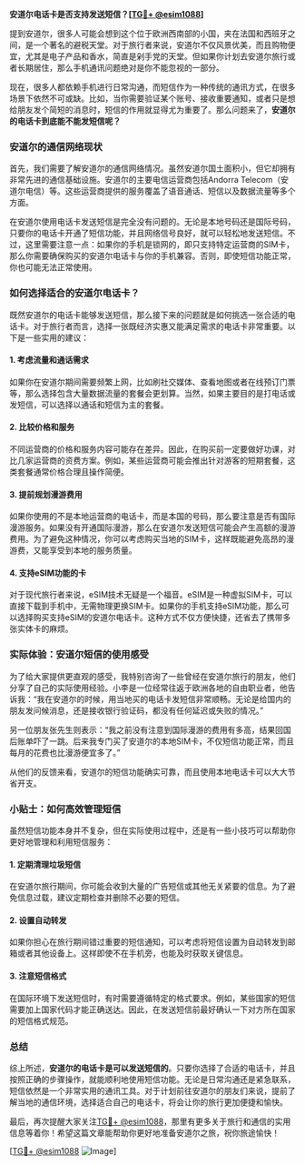 **安道尔电话卡是否支持发送短信？[[TG💪+ @esim1088](https://t.me/s/esim1088)]**

提到安道尔，很多人可能会想到这个位于欧洲西南部的小国，夹在法国和西班牙之间，是一个著名的避税天堂。对于旅行者来说，安道尔不仅风景优美，而且购物便宜，尤其是电子产品和香水，简直是剁手党的天堂。但如果你计划去安道尔旅行或者长期居住，那么手机通讯问题绝对是你不能忽视的一部分。

现在，很多人都依赖手机进行日常沟通，而短信作为一种传统的通讯方式，在很多场景下依然不可或缺。比如，当你需要验证某个账号、接收重要通知，或者只是想给朋友发个简短的消息时，短信的作用就显得尤为重要了。那么问题来了，**安道尔的电话卡到底能不能发短信呢？**

### 安道尔的通信网络现状

首先，我们需要了解安道尔的通信网络情况。虽然安道尔国土面积小，但它却拥有非常先进的通信基础设施。安道尔的主要电信运营商包括Andorra Telecom（安道尔电信）等。这些运营商提供的服务覆盖了语音通话、短信以及数据流量等多个方面。

在安道尔使用电话卡发送短信是完全没有问题的。无论是本地号码还是国际号码，只要你的电话卡开通了短信功能，并且网络信号良好，就可以轻松地发送短信。不过，这里需要注意一点：如果你的手机是锁网的，即只支持特定运营商的SIM卡，那么你需要确保购买的安道尔电话卡与你的手机兼容。否则，即使短信功能正常，你也可能无法正常使用。

### 如何选择适合的安道尔电话卡？

既然安道尔的电话卡能够发送短信，那么接下来的问题就是如何挑选一张合适的电话卡。对于旅行者而言，选择一张既经济实惠又能满足需求的电话卡非常重要。以下是一些实用的建议：

#### 1. **考虑流量和通话需求**
   如果你在安道尔期间需要频繁上网，比如刷社交媒体、查看地图或者在线预订门票等，那么选择包含大量数据流量的套餐会更划算。当然，如果主要目的是打电话或发短信，可以选择以通话和短信为主的套餐。

#### 2. **比较价格和服务**
   不同运营商的价格和服务内容可能存在差异。因此，在购买前一定要做好功课，对比几家运营商的资费方案。例如，某些运营商可能会推出针对游客的短期套餐，这类套餐通常价格合理且操作简便。

#### 3. **提前规划漫游费用**
   如果你使用的不是本地运营商的电话卡，而是本国的号码，那么要注意是否有国际漫游服务。如果没有开通国际漫游，那么在安道尔发送短信可能会产生高额的漫游费用。为了避免这种情况，你可以考虑购买当地的SIM卡，这样既能避免高昂的漫游费，又能享受到本地的服务质量。

#### 4. **支持eSIM功能的卡**
   对于现代旅行者来说，eSIM技术无疑是一个福音。eSIM是一种虚拟SIM卡，可以直接下载到手机中，无需物理更换SIM卡。如果你的手机支持eSIM功能，那么可以选择购买支持eSIM的安道尔电话卡。这种方式不仅方便快捷，还省去了携带多张实体卡的麻烦。

### 实际体验：安道尔短信的使用感受

为了给大家提供更直观的感受，我特别咨询了一些曾经在安道尔旅行的朋友，他们分享了自己的实际使用经验。小李是一位经常往返于欧洲各地的自由职业者，他告诉我：“我在安道尔的时候，用当地买的电话卡发短信非常顺畅。无论是给国内的朋友发问候消息，还是接收银行验证码，都没有任何延迟或失败的情况。”

另一位朋友张先生则表示：“我之前没有注意到国际漫游的费用有多高，结果回国后账单吓了一跳。后来我专门买了安道尔的本地SIM卡，不仅短信功能正常，而且每月的花费也比漫游便宜多了。”

从他们的反馈来看，安道尔的短信功能确实可靠，而且使用本地电话卡可以大大节省开支。

### 小贴士：如何高效管理短信

虽然短信功能本身并不复杂，但在实际使用过程中，还是有一些小技巧可以帮助你更好地管理和利用短信服务：

#### 1. **定期清理垃圾短信**
   在安道尔旅行期间，你可能会收到大量的广告短信或其他无关紧要的信息。为了避免信息过载，建议定期检查并删除不必要的短信。

#### 2. **设置自动转发**
   如果你担心在旅行期间错过重要的短信通知，可以考虑将短信设置为自动转发到邮箱或者其他设备上。这样即使不在手机旁，也能及时获取关键信息。

#### 3. **注意短信格式**
   在国际环境下发送短信时，有时需要遵循特定的格式要求。例如，某些国家的短信需要加上国家代码才能正确送达。因此，在发送短信前最好确认一下对方所在国家的短信格式规范。

### 总结

综上所述，**安道尔的电话卡是可以发送短信的**。只要你选择了合适的电话卡，并且按照正确的步骤操作，就能顺利地使用短信功能。无论是日常沟通还是紧急联系，短信依然是一个非常实用的通讯工具。对于计划前往安道尔的朋友们来说，提前了解当地的通信环境，选择适合自己的电话卡，将会让你的旅行更加便捷和愉快。

最后，再次提醒大家关注[TG💪+ @esim1088](https://t.me/s/esim1088)，那里有更多关于旅行和通信的实用信息等着你！希望这篇文章能帮助你更好地准备安道尔之旅，祝你旅途愉快！

[[TG💪+ @esim1088](https://t.me/s/esim1088) ![Image](https://i.postimg.cc/4NQfJmqS/Snipaste-2025-05-13-00-14-12.png)]
